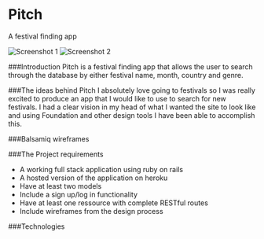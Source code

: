 # Pitch
A festival finding app

![Screenshot 1](http://i.imgur.com/bTG4goX.png?1)
![Screenshot 2](http://i.imgur.com/rpm1LrT.png?1)

###Introduction
Pitch is a festival finding app that allows the user to search through the database by either festival name, month, country and genre. 

###The ideas behind Pitch
I absolutely love going to festivals so I was really excited to produce an app that I would like to use to search for new festivals.  I had a clear vision in my head of what I wanted the site to look like and using Foundation and other design tools I have been able to accomplish this.

###Balsamiq wireframes

###The Project requirements
* A working full stack application using ruby on rails
* A hosted version of the application on heroku
* Have at least two models
* Include a sign up/log in functionality
* Have at least one ressource with complete RESTful routes
* Include wireframes from the design process

###Technologies

